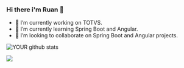 ### Hi there i'm Ruan 👋

<!--
**Ruan-fe/Ruan-fe** is a ✨ _special_ ✨ repository because its `README.md` (this file) appears on your GitHub profile.

Here are some ideas to get you started:

- 🔭 I’m currently working on ...
- 🌱 I’m currently learning ...
- 👯 I’m looking to collaborate on ...
- 🤔 I’m looking for help with ...
- 💬 Ask me about ...
- 📫 How to reach me: ...
- 😄 Pronouns: ...
- ⚡ Fun fact: ...
-->

- 🔭 I’m currently working on TOTVS.
- 🌱 I’m currently learning Spring Boot and Angular.
- 🤝 I’m looking to collaborate on Spring Boot and Angular projects. 

![YOUR github stats](https://github-readme-stats.vercel.app/api?username=Ruan-fe)

[<img src="https://img.shields.io/badge/linkedin-%230077B5.svg?&style=for-the-badge&logo=linkedin&logoColor=white" />](https://www.linkedin.com/in/ruan-felipe-totti-do-amaral-b15411183/)
